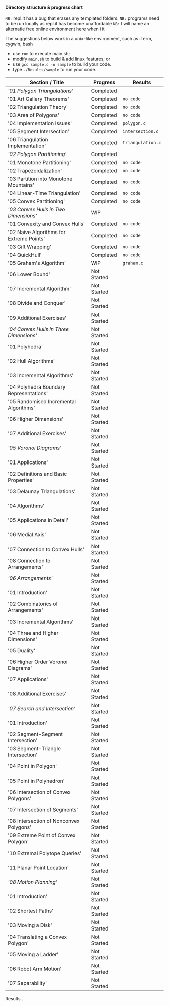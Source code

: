 #### Directory structure & progress chart

`NB:` repl.it has a bug that erases any templated folders.
`NB:` programs need to be run locally as repl.it has become unaffordable
`NB:` I will name an alternatie free online environment here when i it

The suggestions below work in a unix-like environment, such as iTerm, cygwin, bash

* use `run` to execute main.sh;   
* modify `main.sh` to build & add linux features; or    
* use `gcc sample.c -o sample` to build your code.    
* type `./Results/sample` to run your code.    

Section / Title | Progress | Results
---|---|---
*'01 Polygon Triangulations'* | Completed |
'01 Art Gallery Theorems' | Completed | `no code`
'02 Triangulation Theory' | Completed | `no code`  
'03 Area of Polygons' | Completed | `no code`   
'04 Implementation Issues' | Completed | `polygon.c`  
'05 Segment Intersection'| Completed  | `intersection.c`
'06 Triangulation Implementation'| Completed | `triangulation.c`  
*'02 Polygon Partitioning'* | Completed |   
'01 Monotone Partitioning' | Completed | `no code`  
'02 Trapezoidalization' | Completed | `no code`  
'03 Partition into Monotone Mountains' | Completed | `no code`  
'04 Linear-Time Triangulation' | Completed | `no code`  
'05 Convex Partitioning' | Completed | `no code`  
*'03 Convex Hulls in Two Dimensions'*| WIP |   
'01 Convexity and Convex Hulls'| Completed | `no code`    
'02 Naive Algorithms for Extreme Points' | Completed | `no code`    
'03 Gift Wrapping'| Completed | `no code`   
'04 QuickHull' | Completed | `no code`  
'05 Graham's Algorithm' | WIP | `graham.c `  
'06 Lower Bound'| Not Started    
'07 Incremental Algorithm' | Not Started    
'08 Divide and Conquer'| Not Started   
'09 Additional Exercises' | Not Started  
*'04 Convex Hulls in Three Dimensions'*| Not Started   
'01 Polyhedra' | Not Started   
'02 Hull Algorithms'| Not Started   
'03 Incremental Algorithms' | Not Started   
'04 Polyhedra Boundary Representations' | Not Started    
'05 Randomised Incremental Algorithms'| Not Started    
'06 Higher Dimensions' | Not Started    
'07 Additional Exercises'| Not Started    
*'05 Voronoi Diagrams'* | Not Started    
'01 Applications'| Not Started    
'02 Definitions and Basic Properties'| Not Started    
'03 Delaunay Triangulations' | Not Started    
'04 Algorithms' | Not Started    
'05 Applications in Detail' | Not Started    
'06 Medial Axis' | Not Started    
'07 Connection to Convex Hulls' | Not Started    
'08 Connection to Arrangements' | Not Started    
*'06 Arrangements'*| Not Started    
'01 Introduction'| Not Started    
'02 Combinatorics of Arrangements' | Not Started    
'03 Incremental Algorithms' | Not Started    
'04 Three and Higher Dimensions' | Not Started    
'05 Duality' | Not Started    
'06 Higher Order Voronoi Diagrams' | Not Started   
'07 Applications' | Not Started    
'08 Additional Exercises' | Not Started   
*'07 Search and Intersection'* | Not Started    
'01 Introduction' | Not Started   
'02 Segment-Segment Intersection' | Not Started    
'03 Segment-Triangle Intersection' | Not Started    
'04 Point in Polygon' | Not Started    
'05 Point in Polyhedron' | Not Started    
'06 Intersection of Convex Polygons' | Not Started   
'07 Intersection of Segments' | Not Started    
'08 Intersection of Nonconvex Polygons' | Not Started    
'09 Extreme Point of Convex Polygon' | Not Started    
'10 Extremal Polytope Queries' | Not Started    
'11 Planar Point Location' | Not Started    
*'08 Motion Planning'*| Not Started    
'01 Introduction' | Not Started    
'02 Shortest Paths' | Not Started    
'03 Moving a Disk' | Not Started    
'04 Translating a Convex Polygon' | Not Started    
'05 Moving a Ladder' | Not Started    
'06 Robot Arm Motion' | Not Started   
'07 Separability' | Not Started   

Results .  

